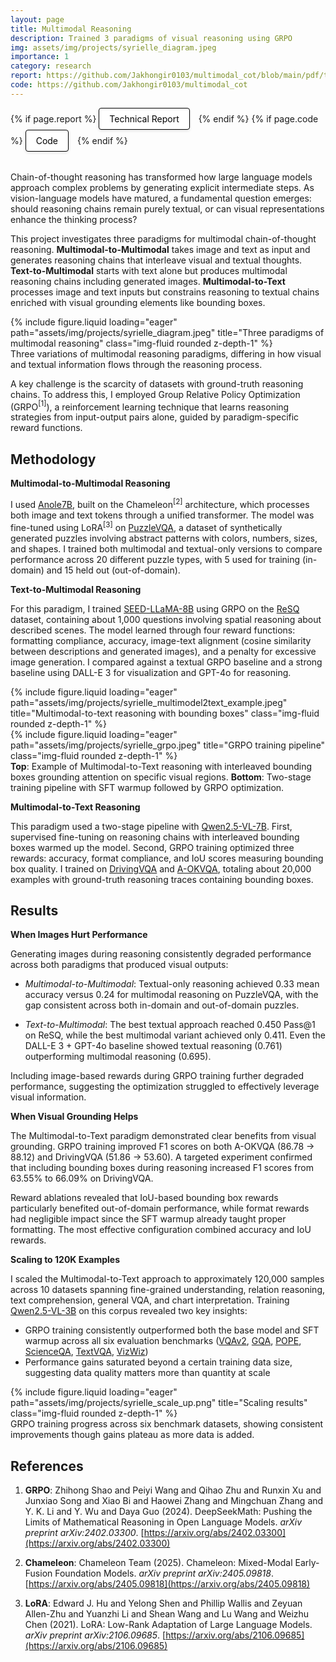 ```yaml
---
layout: page
title: Multimodal Reasoning
description: Trained 3 paradigms of visual reasoning using GRPO
img: assets/img/projects/syrielle_diagram.jpeg
importance: 1
category: research
report: https://github.com/Jakhongir0103/multimodal_cot/blob/main/pdf/technical_report.pdf
code: https://github.com/Jakhongir0103/multimodal_cot
---
```


<!-- Project Links/Buttons -->
<div class="links" style="margin-bottom: 2rem;">
  {% if page.report %}
    <a href="{{ page.report }}" class="btn btn-primary btn-sm" role="button" target="_blank" style="background-color: white !important; border: 1px solid black !important; color: black !important; padding: 8px 16px; border-radius: 4px; text-decoration: none; display: inline-block; margin-right: 10px; box-shadow: 0 2px 4px rgba(0,0,0,0.1);">
      <i class="fas fa-file-pdf"></i> Technical Report
    </a>
  {% endif %}
  {% if page.code %}
    <a href="{{ page.code }}" class="btn btn-primary btn-sm" role="button" target="_blank" style="background-color: white !important; border: 1px solid black !important; color: black !important; padding: 8px 16px; border-radius: 4px; text-decoration: none; display: inline-block; margin-right: 10px; box-shadow: 0 2px 4px rgba(0,0,0,0.1);">
      <i class="fab fa-github"></i> Code
    </a>
  {% endif %}
</div>

Chain-of-thought reasoning has transformed how large language models approach complex problems by generating explicit intermediate steps. As vision-language models have matured, a fundamental question emerges: should reasoning chains remain purely textual, or can visual representations enhance the thinking process?

This project investigates three paradigms for multimodal chain-of-thought reasoning. **Multimodal-to-Multimodal** takes image and text as input and generates reasoning chains that interleave visual and textual thoughts. **Text-to-Multimodal** starts with text alone but produces multimodal reasoning chains including generated images. **Multimodal-to-Text** processes image and text inputs but constrains reasoning to textual chains enriched with visual grounding elements like bounding boxes.

<div class="row">
    <div class="col-sm mt-3 mt-md-0">
        {% include figure.liquid loading="eager" path="assets/img/projects/syrielle_diagram.jpeg" title="Three paradigms of multimodal reasoning" class="img-fluid rounded z-depth-1" %}
    </div>
</div>
<div class="caption">
    Three variations of multimodal reasoning paradigms, differing in how visual and textual information flows through the reasoning process.
</div>

A key challenge is the scarcity of datasets with ground-truth reasoning chains. To address this, I employed Group Relative Policy Optimization (GRPO$^{[1]}$), a reinforcement learning technique that learns reasoning strategies from input-output pairs alone, guided by paradigm-specific reward functions.

## Methodology

**Multimodal-to-Multimodal Reasoning**

I used [Anole7B](https://huggingface.co/GAIR/Anole-7b-v0.1), built on the Chameleon$^{[2]}$ architecture, which processes both image and text tokens through a unified transformer. The model was fine-tuned using LoRA$^{[3]}$ on [PuzzleVQA](https://huggingface.co/datasets/declare-lab/PuzzleVQA), a dataset of synthetically generated puzzles involving abstract patterns with colors, numbers, sizes, and shapes. I trained both multimodal and textual-only versions to compare performance across 20 different puzzle types, with 5 used for training (in-domain) and 15 held out (out-of-domain).

**Text-to-Multimodal Reasoning**

For this paradigm, I trained [SEED-LLaMA-8B](https://huggingface.co/AILab-CVC/seed-llama-8b-sft) using GRPO on the [ReSQ](https://huggingface.co/datasets/tasksource/ReSQ) dataset, containing about 1,000 questions involving spatial reasoning about described scenes. The model learned through four reward functions: formatting compliance, accuracy, image-text alignment (cosine similarity between descriptions and generated images), and a penalty for excessive image generation. I compared against a textual GRPO baseline and a strong baseline using DALL-E 3 for visualization and GPT-4o for reasoning.

<div class="row justify-content-center">
  <div class="col-10 col-md-8 mt-3">
    {% include figure.liquid loading="eager" path="assets/img/projects/syrielle_multimodel2text_example.jpeg" title="Multimodal-to-text reasoning with bounding boxes" class="img-fluid rounded z-depth-1" %}
  </div>
  <div class="col-10 col-md-8 mt-3">
    {% include figure.liquid loading="eager" path="assets/img/projects/syrielle_grpo.jpeg" title="GRPO training pipeline" class="img-fluid rounded z-depth-1" %}
  </div>
</div>

<div class="caption text-center mt-2">
  <b>Top</b>: Example of Multimodal-to-Text reasoning with interleaved bounding boxes grounding attention on specific visual regions.  
  <b>Bottom</b>: Two-stage training pipeline with SFT warmup followed by GRPO optimization.
</div>

**Multimodal-to-Text Reasoning**

This paradigm used a two-stage pipeline with [Qwen2.5-VL-7B](https://huggingface.co/Qwen/Qwen2.5-VL-7B-Instruct). First, supervised fine-tuning on reasoning chains with interleaved bounding boxes warmed up the model. Second, GRPO training optimized three rewards: accuracy, format compliance, and IoU scores measuring bounding box quality. I trained on [DrivingVQA](https://huggingface.co/datasets/EPFL-DrivingVQA/DrivingVQA) and [A-OKVQA](https://huggingface.co/datasets/HuggingFaceM4/A-OKVQA), totaling about 20,000 examples with ground-truth reasoning traces containing bounding boxes.

## Results

**When Images Hurt Performance**

Generating images during reasoning consistently degraded performance across both paradigms that produced visual outputs:

- *Multimodal-to-Multimodal*: Textual-only reasoning achieved 0.33 mean accuracy versus 0.24 for multimodal reasoning on PuzzleVQA, with the gap consistent across both in-domain and out-of-domain puzzles.

- *Text-to-Multimodal*: The best textual approach reached 0.450 Pass@1 on ReSQ, while the best multimodal variant achieved only 0.411. Even the DALL-E 3 + GPT-4o baseline showed textual reasoning (0.761) outperforming multimodal reasoning (0.695).

Including image-based rewards during GRPO training further degraded performance, suggesting the optimization struggled to effectively leverage visual information.

**When Visual Grounding Helps**

The Multimodal-to-Text paradigm demonstrated clear benefits from visual grounding. GRPO training improved F1 scores on both A-OKVQA (86.78 → 88.12) and DrivingVQA (51.86 → 53.60). A targeted experiment confirmed that including bounding boxes during reasoning increased F1 scores from 63.55% to 66.09% on DrivingVQA.

Reward ablations revealed that IoU-based bounding box rewards particularly benefited out-of-domain performance, while format rewards had negligible impact since the SFT warmup already taught proper formatting. The most effective configuration combined accuracy and IoU rewards.

**Scaling to 120K Examples**

I scaled the Multimodal-to-Text approach to approximately 120,000 samples across 10 datasets spanning fine-grained understanding, relation reasoning, text comprehension, general VQA, and chart interpretation. Training [Qwen2.5-VL-3B](https://huggingface.co/Qwen/Qwen2.5-VL-3B-Instruct) on this corpus revealed two key insights:

- GRPO training consistently outperformed both the base model and SFT warmup across all six evaluation benchmarks ([VQAv2](https://huggingface.co/datasets/HuggingFaceM4/VQAv2), [GQA](https://cs.stanford.edu/people/dorarad/gqa/about.html), [POPE](https://huggingface.co/datasets/lmms-lab/POPE), [ScienceQA](https://scienceqa.github.io/), [TextVQA](https://textvqa.org/), [VizWiz](https://vizwiz.org/tasks-and-datasets/vqa/))
- Performance gains saturated beyond a certain training data size, suggesting data quality matters more than quantity at scale

<div class="row">
    <div class="col-sm mt-3 mt-md-0">
        {% include figure.liquid loading="eager" path="assets/img/projects/syrielle_scale_up.png" title="Scaling results" class="img-fluid rounded z-depth-1" %}
    </div>
</div>
<div class="caption">
    GRPO training progress across six benchmark datasets, showing consistent improvements though gains plateau as more data is added.
</div>

## References

1. **GRPO**: Zhihong Shao and Peiyi Wang and Qihao Zhu and Runxin Xu and Junxiao Song and Xiao Bi and Haowei Zhang and Mingchuan Zhang and Y. K. Li and Y. Wu and Daya Guo (2024). DeepSeekMath: Pushing the Limits of Mathematical Reasoning in Open Language Models. *arXiv preprint arXiv:2402.03300*. [https://arxiv.org/abs/2402.03300](https://arxiv.org/abs/2402.03300)

2. **Chameleon**: Chameleon Team (2025). Chameleon: Mixed-Modal Early-Fusion Foundation Models. *arXiv preprint arXiv:2405.09818*. [https://arxiv.org/abs/2405.09818](https://arxiv.org/abs/2405.09818)

3. **LoRA**: Edward J. Hu and Yelong Shen and Phillip Wallis and Zeyuan Allen-Zhu and Yuanzhi Li and Shean Wang and Lu Wang and Weizhu Chen (2021). LoRA: Low-Rank Adaptation of Large Language Models. *arXiv preprint arXiv:2106.09685*. [https://arxiv.org/abs/2106.09685](https://arxiv.org/abs/2106.09685)